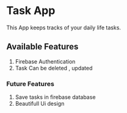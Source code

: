 # Task App

This App keeps tracks of your daily life tasks. 

## Available Features

1. Firebase Authentication
2. Task Can be deleted , updated

### Future Features
1. Save tasks in firebase database
2. Beautifull Ui design
   
